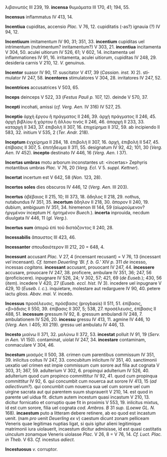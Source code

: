 λιβανωτός III 239, 19. **incensa** θυμιάματα III 170, 41; 194, 55.

**Incensus** inflammatus IV 413, 14.

**Incentiua** cupiditas, accensio *Plac.* V 76, 12. cupiditatis (-as?)
ignauia (?) IV 94, 12.

**Incentiuum** imitamentum IV 90, 31; 351, 33. **incentium** cupiditas
uel intrimentum (nutrimentum? inritamentum?) V 303, 21. **incentiua**
incitamenta V 304, 50. aculei uitiorum IV 526, 61; V 602, 14.
incitamenta uel inflammationes IV 91, 16. irritamenta, aculei uitiorum,
cupiditas IV 248, 29. desideria carnis V 210, 12. *V.* genuinus.

**Incentor** suasor IV 90, 17. suscitator V 417, 39 (*Cassian. inst.* XI
2). sti­mulator IV 247, 58. **incentores** stimulatores V 304, 28.
inritatores IV 247, 52.

**Incentrices** accusatrices V 503, 65.

**Inceps** deinceps V 522, 33 (*Festus Pauli p.* 107, 12). deinde V 570,
37.

**Incepti** incohati, amissi (*cf. Verg. Aen.* IV 316) IV 527, 25.

**Inceptio** ἀρχὴ ἔργου ἢ πράγματος II 246, 39. ἀρχὴ πράγματος II 246,
45. ἀρχὴ βιβλίου ἢ χάρτου ἢ ἄλλου τινός II 246, 46. ἀπαρχή II 233, 33.
καταρχή II 343, 37. ἐπιβολή II 307, 16. ἐπιχείρημα II 312, 59. ab
incipiendo II 583, 32. initium V 535, 2 (*Ter. Andr.* 218).

**Inceptum** ἐγχείρημα II 284, 18. ἐπιβολή II 307, 16. ἀρχή, ἐπιβολή II
547, 45. ἐπίβασις II 307, 5. ἐπιτήδευμα II 311, 55. designatum IV 92,
42; 101, 30 (*Verg. Aen.* IV 452). **incepto** destinato IV 446, 16
(*Verg. Aen.* I 37).

**Incertas umbras** motu arborum inconstantes ut: \<incertas\> Zephyris
motantibus umbras *Plac.* V 76, 20 (*Verg. Ecl.* V 5. *suppl.
Kettner*).

**Incertat** incertum est V 642, 58 (*Non.* 123, 28).

**Incertos soles** dies obscuros IV 446, 12 (*Verg. Aen.* III 203).

**Incertus** ἀβέβαιος II 215, 10; III 373, 18. ἄδηλος II 218, 29.
nothus, nutabundus IV 351, 35. **incertum** ἄδηλον II 218, 30. ἄπορον II
240, 19. dubium, ambiguum IV 351, 34. hiremenon III 144, 59
(αἰωρούμενον? ἠργμένον inceptum *H.* ἠρτημένον *Buech.*). **incerta**
inprouida, necdum diuulgata IV 446, 11 (*gl. Verg.*).

**Incertus sum** ἀπορῶ ἐπὶ τοῦ διστάζοντος II 240, 28.

**Incessabilis** ἄπαυστος III 423, 46.

**Incessanter** σπουδαιότερον III 212, 20 = 648, 4.

**Incessunt** accusant *Plac.* V 27, 4 (incensant recusant) = V 76, 13
(in­cessant *vel* incensant). *Cf. tamen Deuer­ling 'Bl. f. b. G.'* XIV
*p.* 311 *de* incesso, incessas *cogitans.* **incessant** accusant,
prouocant IV 247, 44. **incessere** accusare, prouocare IV 247, 38.
proficere, ambulare IV 351, 36; 247, 56 (proficiscere). inpugnare IV
526, 24; V 302, 57; 421, 69 (*de Euseb.*); 430, 56 (*item*). incedere V
420, 27 (*Euseb. eccl. hist.* IV 3). incedere uel inpugnare V 429, 10
(*Euseb. l. c.*). inquietare, molestare aut redarguere IV 90, 40. petere
iactu *gloss. Abav. mai. V.* incedo.

**Incessus** προσέλευσις, πρόσβασις (proybasis) II 511, 51. ἐπίβασις,
\<β\>άδισις II 550, 39. ἐπίβασις II 307, 5; 538, 27. προσέλευσις,
ἐπίβασις II 488, 51. **incessum** gressum IV 92, 8. gressum ambulandi IV
248, 7. ambulationem IV 526, 20. **incessu** gressu IV 413, 11. agmine
IV 446, 10 (*Verg. Aen.* I 405; XII 219). gressu uel ambulatu IV 446,
13.

**Incesto** μιαίνω II 371, 32. μολύνω II 372, 53. **incestat** polluit
IV 91, 19 (*Serv. in Aen.* VI 150). contaminat, uiolat IV 247, 34.
**incestare** contaminam, conmaculare V 304, 46.

**Incestum** μιασμός II 500, 38. crimen cum parentibus commissum IV 351,
39. inlicitus coitus IV 247, 33. concubitum inlicitum IV 351, 40.
sanctimonii uexatio uel crimen est impie commissum cum sorore aut filia
aut cognata V 303, 31; 367, 59. adulterium V 302, 6. propinqui
adulterium IV 526, 40. adulterium quod cum propinco committitur IV 92,
41. quod cum propinqua committitur IV 92, 6. qui concumbit cum nouerca
aut sorore IV 413, 15 (*ad adiectivum?*). qui concumbit cum nouerca sua
uel cum sorore uel cum uirgine sacrata aut qui parentem suum stuprauerit
V 210, 14. est quod in parente uel uidua fit. dictum autem incestum
quasi incastum V 210, 13. dicitur fornicatio et corruptio quae fit in
proximis V 553, 19. inlicitus mixtus, id est cum sorore, filia uel
cognata *cod. Ambros. B* 31 *sup.* (*Loewe GL. N.* 168). **incaestum**
puto a litteram debere retinere, ab eo quod est incastum uenit. (nam
*pro* uenit *Deuerling ex v*) caestum dicunt zonam pelliceam Veneris
quae legitimas nuptias ligat, si quis igitur alieni legitimique
matrimonii iura uiolauerit, incaestum dicitur admisisse, id est quasi
castitatis uinculum zonamque Veneris uiolasse *Plac.* V 26, 8 = V 76,
14. *Cf. Luct. Plac. in Theb.* V 63. *Cf.* incestus *adiect.*

**Incestuosus** *v.* corruptor.
